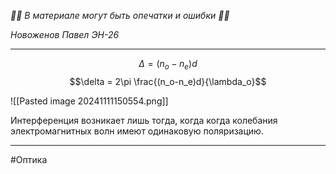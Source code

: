 *🚨🚨 В материале могут быть опечатки и ошибки 🚨🚨*

*Новоженов Павел*
*ЭН-26*

---

$$\Delta = (n_o-n_e)d$$
$$\delta = 2\pi \frac{(n_o-n_e)d}{\lambda_o}$$

![[Pasted image 20241111150554.png]]

Интерференция возникает лишь тогда, когда когда колебания электромагнитных волн имеют одинаковую поляризацию.

---

#Оптика 